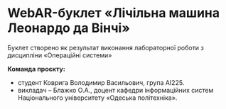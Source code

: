 # WebAR-буклет «Лічільна машина Леонардо да Вінчі»
Буклет створено як результат виконання лабораторної роботи з дисципліни
«Операційні системи»

**Команда проєкту:**
- студент Коврига Володимир Васильович, група АІ225.
- викладач – Блажко О.А., доцент кафедри інформаційних систем Національного
університету «Одеська політехніка».
